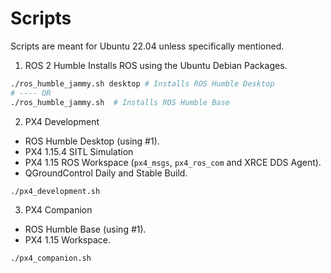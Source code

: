 # Scripts
Scripts are meant for Ubuntu 22.04 unless specifically mentioned.


1. ROS 2 Humble
Installs ROS using the Ubuntu Debian Packages. 
```bash
./ros_humble_jammy.sh desktop # Installs ROS Humble Desktop
# ---- OR
./ros_humble_jammy.sh  # Installs ROS Humble Base
```

2. PX4 Development
-  ROS Humble Desktop (using #1).
-  PX4 1.15.4 SITL Simulation
-  PX4 1.15 ROS Workspace (`px4_msgs`, `px4_ros_com` and XRCE DDS Agent).
-  QGroundControl Daily and Stable Build.
```bash
./px4_development.sh
```

3. PX4 Companion
- ROS Humble Base (using #1).
- PX4 1.15 Workspace.
```bash
./px4_companion.sh
```
